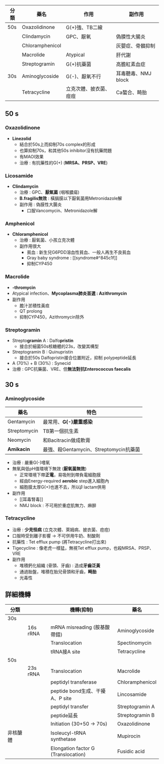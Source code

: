 | 分類 | 藥名            | 作用                   | **副作用**              |
|------|-----------------|------------------------|---------------------|
| 50s  | Oxazolidinone        | G(+)強、TB二線         |                     |
|      | Clindamycin      | GPC、厭氧              | 偽膜性大腸炎        |
|      | Chloramphenicol |                        | 灰嬰症、骨髓抑制    |
|      | Macrolide       | Atypical               | 肝代謝              |
|      | Streptogramin   | G(+)抗藥菌              | 高膽紅素血症              |
| 30s  | Aminoglycoside  | G(-)、厭氧不行         | 耳毒聽毒、NMJ block |
|      | Tetracycline    | 立克次體、披衣菌、痘痘 | Ca螯合、畸胎        |
## 50 s
### Oxazolidinone
- **Linezolid**
	- 結合於50s上而抑制70s complex的形成
	- 也算抑制70s，和其他50s inhibitor沒有抗藥問題
	- 有MAOI效果
	- 治療 : 有抗藥性的G(+) (**MRSA、PRSP、VRE**)
### Licosamide
- **Clindamycin**
	- 治療 : GPC、**厭氧菌** (咽喉膿瘍) 
	- **B.fragilis無效** : 橫膈膜以下厭氧菌用Metronidazole解
	- 副作用 : 偽膜性大腸炎
		- 口服Vancomycin、Metronidazole解
### Amphenicol
- **Chloramphenicol**
	- 治療 : 厭氧菌、小孩立克次體
	- 副作用很大
		- 貧血 : 新生兒G6PDD溶血性貧血、一般人再生不良貧血
		- Gray baby syndrome : [[syndrome#^845c1f]]
		- 抑制CYP450
### Macrolide
- **-thromycin**
- Atypical infection、**Mycoplasma肺炎首選 : Azithromycin**
- 副作用
	- 膽汁淤積性黃疸
	- QT prolong
	- 抑制CYP450，Azithromycin除外
### Streptogramin
- Strepto**gramin** A : Dalfo**pristin**
	- 接合於細菌50s核糖體的23s，改變其構型
- Streptogramin B : Quinupristin
	- 接合於50s Dalfopristin接合位置附近，抑制 polypeptide延長
- A (70%) + B (30%) : Synecid
- 治療 : GPC抗藥菌、VRE、但**無法對抗Enterococcus faecalis**
## 30 s
### Aminoglycoside
| 藥名         | 特色                                   |
|--------------|----------------------------------------|
| Gentamycin   | 最常用、**G(-)嚴重感染**                   |
| Streptomycin | TB第一個抗生素                         |
| Neomycin     | 和Bacitracin做成軟膏                   |
| **Amikacin**       | 最強、殺Gentamycin、Streptomycin抗藥菌 |
- 治療 : 嚴重G(-)嗜氧
- 無氧與低pH值環境下無效 (**厭氧菌無效**)
	- 正常環境下帶**正電**，易吸附到帶負電細胞膜
	- 經由Energy-required **aerobic** step進入細胞內
	- 細胞膜太厚G(+)也進不去，所以$\beta$ lactam併用
- 副作用
	- [[耳毒腎毒]]
	- NMJ block : 不可用於重症肌無力、麻醉
### Tetracycline
- 治療 : **少見怪病** (立克次體、萊姆病、披衣菌、痘痘)
- 口服時受到離子影響 -> 不可併用牛奶、制酸劑
- 抗藥性 : Tet efflux pump (將Tetracycline打出來)
- Tigecycline : 像老虎一樣猛，無視Tet efflux pump，也殺MRSA、PRSP、VRE
- 副作用
	- 堆積鈣化組織 (骨頭、牙齒)  : 造成**牙齒泛黃**
	- 通過胎盤，堆積在胎兒骨頭和牙齒，**畸胎**
	- 光毒性
## 詳細機轉
| 分類     |          |          機轉(抑制)                       | 藥名            |
|----------|----------|-----------------------------------------|-----------------|
| 30s      |          |                                         |                 |
|          | 16s rRNA | mRNA misreading (胺基酸帶錯)        | Aminoglycoside  |
|          |          | Translocation                       | Spectinomycin   |
|          |          | tRNA接A site                        | Tetracycline    |
| 50s      |          |                                         |                 |
|          | 23s rRNA | Translocation                       | Macrolide       |
|          |          | peptidyl transferase                | Chloramphenicol |
|          |          | peptide bond生成、干擾 A、P site    | Lincosamide     |
|          |          | peptidyl transfer                   | Streptogramin A |
|          |          | peptide延長                         | Streptogramin B |
|          |          | Initiation (30+50 -> 70s)           | Oxazolidinone   |
| 非核醣體 |          | Isoleucyl-tRNA synthetase               | Mupirocin       |
|          |          | Elongation factor G (Translocation) | Fusidic acid    |